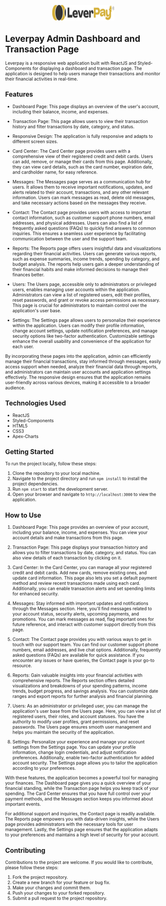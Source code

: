 <p align="center">
  <a href="https://leverpay.io/" rel="noopener">
 <img width=200 height=50px src="./src/assets/LeverPayGold.png" alt="Leverpay logo"></a>
</p>

# Leverpay Admin Dashboard and Transaction Page

Leverpay is a responsive web application built with ReactJS and Styled-Components for displaying a dashboard and transaction page. The application is designed to help users manage their transactions and monitor their financial activities in real-time.

## Features

- Dashboard Page: This page displays an overview of the user's account, including their balance, income, and expenses.

- Transaction Page: This page allows users to view their transaction history and filter transactions by date, category, and status.

- Responsive Design: The application is fully responsive and adapts to different screen sizes.

- Card Center: The Card Center page provides users with a comprehensive view of their registered credit and debit cards. Users can add, remove, or manage their cards from this page. Additionally, they can view card details, such as the card number, expiration date, and cardholder name, for easy reference.

- Messages: The Messages page serves as a communication hub for users. It allows them to receive important notifications, updates, and alerts related to their account, transactions, and any other relevant information. Users can mark messages as read, delete old messages, and take necessary actions based on the messages they receive.

- Contact: The Contact page provides users with access to important contact information, such as customer support phone numbers, email addresses, and physical addresses. Users can also find a list of frequently asked questions (FAQs) to quickly find answers to common inquiries. This ensures a seamless user experience by facilitating communication between the user and the support team.

- Reports: The Reports page offers users insightful data and visualizations regarding their financial activities. Users can generate various reports, such as expense summaries, income trends, spending by category, and budget analysis. The reports help users gain a deeper understanding of their financial habits and make informed decisions to manage their finances better.

- Users: The Users page, accessible only to administrators or privileged users, enables managing user accounts within the application. Administrators can view a list of registered users, edit their profiles, reset passwords, and grant or revoke access permissions as necessary. This page is crucial for administrators to maintain control over the application's user base.

- Settings: The Settings page allows users to personalize their experience within the application. Users can modify their profile information, change account settings, update notification preferences, and manage security options like two-factor authentication. Customizable settings enhance the overall usability and convenience of the application for each user.

By incorporating these pages into the application, admin can efficiently manage their financial transactions, stay informed through messages, easily access support when needed, analyze their financial data through reports, and administrators can maintain user accounts and application settings effectively. The responsive design ensures that the application remains user-friendly across various devices, making it accessible to a broader audience.

## Technologies Used

- ReactJS
- Styled-Components
- HTML5
- CSS3
- Apex-Charts

## Getting Started

To run the project locally, follow these steps:

1. Clone the repository to your local machine.
2. Navigate to the project directory and run `npm install` to install the project dependencies.
3. Run `npm start` to start the development server.
4. Open your browser and navigate to `http://localhost:3000` to view the application.

## How to Use

1. Dashboard Page: This page provides an overview of your account, including your balance, income, and expenses. You can view your account details and make transactions from this page.

2. Transaction Page: This page displays your transaction history and allows you to filter transactions by date, category, and status. You can also view details of each transaction by clicking on it.

3. Card Center: In the Card Center, you can manage all your registered credit and debit cards. Add new cards, remove existing ones, and update card information. This page also lets you set a default payment method and review recent transactions made using each card. Additionally, you can enable transaction alerts and set spending limits for enhanced security.

4. Messages: Stay informed with important updates and notifications through the Messages section. Here, you'll find messages related to your account status, security alerts, upcoming payments, and promotions. You can mark messages as read, flag important ones for future reference, and interact with customer support directly from this page.

5. Contact: The Contact page provides you with various ways to get in touch with our support team. You can find our customer support phone numbers, email addresses, and live chat options. Additionally, frequently asked questions (FAQs) are available for quick assistance. If you encounter any issues or have queries, the Contact page is your go-to resource.

6. Reports: Gain valuable insights into your financial activities with comprehensive reports. The Reports section offers detailed visualizations and breakdowns of your spending patterns, income trends, budget progress, and savings analysis. You can customize date ranges and export reports for further analysis and financial planning.

7. Users: As an administrator or privileged user, you can manage the application's user base from the Users page. Here, you can view a list of registered users, their roles, and account statuses. You have the authority to modify user profiles, grant permissions, and reset passwords. The Users page ensures smooth user management and helps you maintain the security of the application.

8. Settings: Personalize your experience and manage your account settings from the Settings page. You can update your profile information, change login credentials, and adjust notification preferences. Additionally, enable two-factor authentication for added account security. The Settings page allows you to tailor the application according to your preferences.

With these features, the application becomes a powerful tool for managing your finances. The Dashboard page gives you a quick overview of your financial standing, while the Transaction page helps you keep track of your spending. The Card Center ensures that you have full control over your payment methods, and the Messages section keeps you informed about important events.

For additional support and inquiries, the Contact page is readily available. The Reports page empowers you with data-driven insights, while the Users page provides administrators with the necessary tools for user management. Lastly, the Settings page ensures that the application adapts to your preferences and maintains a high level of security for your account.

## Contributing

Contributions to the project are welcome. If you would like to contribute, please follow these steps:

1. Fork the project repository.
2. Create a new branch for your feature or bug fix.
3. Make your changes and commit them.
4. Push your changes to your forked repository.
5. Submit a pull request to the project repository.

